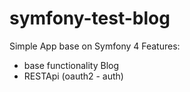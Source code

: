 # symfony-test-blog
Simple App base on Symfony 4
Features:
- base functionality Blog
- RESTApi (oauth2 - auth)
